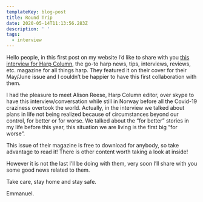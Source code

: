 ```yaml
---
templateKey: blog-post
title: Round Trip
date: 2020-05-14T11:13:56.283Z
description: ' '
tags:
  - interview
---
```

Hello people, in this first post on my website I’d like to share with you [this interview for Harp Column](https://harpcolumn.com/blog/round-trip/), the go-to harp news, tips, interviews, reviews, etc. magazine for all things harp. They featured it on their cover for their May/June issue and I couldn’t be happier to have this first collaboration with them.

I had the pleasure to meet Alison Reese, Harp Column editor, over skype to have this interview/conversation while still in Norway before all the Covid-19 craziness overtook the world. Actually, in the interview we talked about plans in life not being realized because of circumstances beyond our control, for better or for worse. We talked about the “for better” stories in my life before this year, this situation we are living is the first big “for worse”.

This issue of their magazine is free to download for anybody, so take advantage to read it! There is other content worth taking a look at inside!

However it is not the last I’ll be doing with them, very soon I’ll share with you some good news related to them.

Take care, stay home and stay safe.

Emmanuel.
